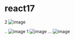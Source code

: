 # react17
2
![image](https://github.com/user-attachments/assets/673f230b-0602-484d-9d51-82d5761b44b2)

..
![image](https://github.com/user-attachments/assets/1518b4b8-45a5-4413-ae8c-799f2ee09ae3)
1
![image](https://github.com/user-attachments/assets/ca410390-cd8f-43a7-9a21-e9461ff19335)
...
![image](https://github.com/user-attachments/assets/0e8483f3-4cd4-4666-b8ff-27a1338f7ce8)

